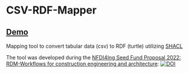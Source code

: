 # CSV-RDF-Mapper

## <a href="https://winroger.github.io/csv-rdf-mapper/"> Demo </a>

Mapping tool to convert tabular data (csv) to RDF (turtle) utilizing <a href="https://www.w3.org/TR/shacl/">SHACL</a>

The tool was developed during the <a href="">NFDI4Ing Seed Fund Proposal 2022: RDM-Workflows for construction engineering and architecture</a>: [![DOI](https://zenodo.org/badge/DOI/10.5281/zenodo.7802981.svg)](https://doi.org/10.5281/zenodo.7802981)